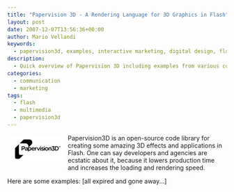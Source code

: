 ```yaml
---
title: "Papervision 3D - A Rendering Language for 3D Graphics in Flash"
layout: post
date: 2007-12-07T13:56:36+00:00
author: Mario Vellandi
keywords:
  - papervision3d, examples, interactive marketing, digital design, flash
description:
  - Quick overview of Papervision 3D including examples from various companies.
categories:
  - communication
  - marketing
tags:
  - flash
  - multimedia
  - papervision3d
---
```

<img src="/images/2008/logo-papervision.jpg" alt="papervision3d logo" hspace="10" vspace="5" align="left" />Papervision3D is an open-source code library for creating some amazing 3D effects and applications in Flash. One can say developers and agencies are ecstatic about it, because it lowers production time and increases the loading and rendering speed.

Here are some examples: [all expired and gone away...]
